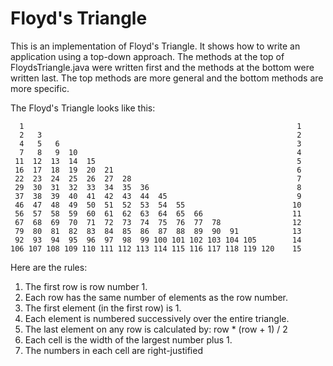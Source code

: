 # Floyd's Triangle

This is an implementation of Floyd's Triangle. It shows how to write an application using a top-down approach. The methods at the top of FloydsTriangle.java were written first and the methods at the bottom were written last. The top methods are more general and the bottom methods are more specific.

The Floyd's Triangle looks like this:
```
  1                                                             1
  2   3                                                         2
  4   5   6                                                     3
  7   8   9  10                                                 4
 11  12  13  14  15                                             5
 16  17  18  19  20  21                                         6
 22  23  24  25  26  27  28                                     7
 29  30  31  32  33  34  35  36                                 8
 37  38  39  40  41  42  43  44  45                             9
 46  47  48  49  50  51  52  53  54  55                        10
 56  57  58  59  60  61  62  63  64  65  66                    11
 67  68  69  70  71  72  73  74  75  76  77  78                12
 79  80  81  82  83  84  85  86  87  88  89  90  91            13
 92  93  94  95  96  97  98  99 100 101 102 103 104 105        14
106 107 108 109 110 111 112 113 114 115 116 117 118 119 120    15
```
Here are the rules:
1. The first row is row number 1.
1. Each row has the same number of elements as the row number.
1. The first element (in the first row) is 1.
1. Each element is numbered successively over the entire triangle.
1. The last element on any row is calculated by: row * (row + 1) / 2
1. Each cell is the width of the largest number plus 1.
1. The numbers in each cell are right-justified
